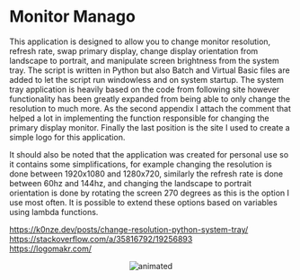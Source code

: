 # Monitor Manago

This application is designed to allow you to change monitor resolution, refresh rate, swap primary display, change display orientation from landscape to portrait, and manipulate screen brightness from the system tray.
The script is written in Python but also Batch and Virtual Basic files are added to let the script run windowless and on system startup.
The system tray application is heavily based on the code from following site however functionality has been greatly expanded from being able to only change the resolution to much more.
As the second appendix I attach the comment that helped a lot in implementing the function responsible for changing the primary display monitor. Finally the last position is the site I used to create a simple logo for this application.

It should also be noted that the application was created for personal use so it contains some simplifications, for example changing the resolution is done between 1920x1080 and 1280x720, similarly the refresh rate is done between 60hz and 144hz, and changing the landscape to portrait orientation is done by rotating the screen 270 degrees as this is the option I use most often. It is possible to extend these options based on variables using lambda functions.

https://k0nze.dev/posts/change-resolution-python-system-tray/ <br>
https://stackoverflow.com/a/35816792/19256893 <br>
https://logomakr.com/

<p align="center">
  <img src="./screens/showcase.gif" alt="animated" />
</p>
